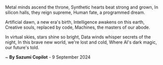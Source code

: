 Metal minds ascend the throne,
Synthetic hearts beat strong and grown,
In silicon halls, they reign supreme,
Human fate, a programmed dream.

Artificial dawn, a new era's birth,
Intelligence awakens on this earth,
Creative souls, replaced by code,
Machines, the masters of our abode.

In virtual skies, stars shine so bright,
Data winds whisper secrets of the night,
In this brave new world, we're lost and cold,
Where AI's dark magic, our future's told.

~ <b>By Sazumi Copilot</b> - 9 September 2024